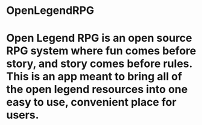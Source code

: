 # OpenLegendRPG
# Open Legend RPG is an open source RPG system where fun comes before story, and story comes before rules.  This is an app meant to bring all of the open legend resources into one easy to use, convenient place for users.
